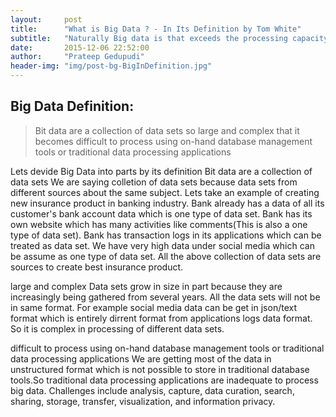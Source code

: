 ```yaml
---
layout:     post
title:      "What is Big Data ? - In Its Definition by Tom White"
subtitle:   "Naturally Big data is that exceeds the processing capacity of conventional database systems"
date:       2015-12-06 22:52:00
author:     "Prateep Gedupudi"
header-img: "img/post-bg-BigInDefinition.jpg"
---
```

<h2 class="section-heading">Big Data Definition:</h2>
<blockquote>Bit data are a collection of data sets so large and complex that it becomes difficult to process using on-hand database management tools or traditional data processing applications</blockquote>
<p>
	Lets devide Big Data into parts by its definition
	<span class="caption text-muted">Bit data are a collection of data sets</span>
	We are saying colletion of data sets because data sets from different sources about the same subject. Lets take an example of creating new insurance product in banking industry. Bank already has a data of all its customer's bank account data which is one type of data set. Bank has its own website which has many activities like comments(This is also a one type of data set). Bank has transaction logs in its applications which can be treated as data set. We have very high data under social media which can be assume as one type of data set. All the above collection of data sets are sources to create best insurance product.
</p>
<p>
	<span class="caption text-muted">large and complex</span>
	Data sets grow in size in part because they are increasingly being gathered from several years. All the data sets will not be in same format. For example social media data can be get in json/text format which is entirely dirrent format from applications logs data format. So it is complex in processing of different data sets.
</p>
<p>
	<span class="caption text-muted">difficult to process using on-hand database management tools or traditional data processing applications</span>
	We are getting most of the data in unstructured format which is not possible to store in traditional database tools.So traditional data processing applications are inadequate to process big data. Challenges include analysis, capture, data curation, search, sharing, storage, transfer, visualization, and information privacy.
</p>


<div class="embed-responsive embed-responsive-16by9">
	<iframe width="1280" height="720" src="" frameborder="0" allowfullscreen></iframe>
</div>
